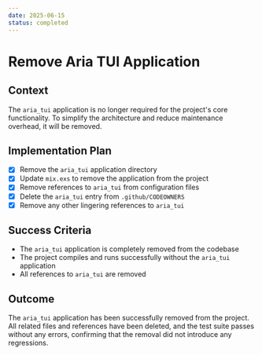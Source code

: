```yaml
---
date: 2025-06-15
status: completed
---
```


# Remove Aria TUI Application

<!-- @adr_serial R25W03345D0 -->

## Context

The `aria_tui` application is no longer required for the project's core functionality. To simplify the architecture and reduce maintenance overhead, it will be removed.

## Implementation Plan

- [x] Remove the `aria_tui` application directory
- [x] Update `mix.exs` to remove the application from the project
- [x] Remove references to `aria_tui` from configuration files
- [x] Delete the `aria_tui` entry from `.github/CODEOWNERS`
- [x] Remove any other lingering references to `aria_tui`

## Success Criteria

- The `aria_tui` application is completely removed from the codebase
- The project compiles and runs successfully without the `aria_tui` application
- All references to `aria_tui` are removed

## Outcome

The `aria_tui` application has been successfully removed from the project. All related files and references have been deleted, and the test suite passes without any errors, confirming that the removal did not introduce any regressions.
